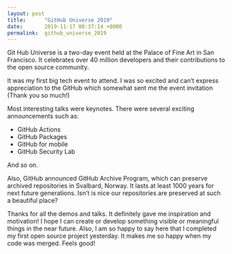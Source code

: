 ```yaml
---
layout: post
title:      "GitHub Universe 2019"
date:       2019-11-17 00:37:14 +0000
permalink:  github_universe_2019
---
```


Git Hub Universe is a two-day event held at the Palace of Fine Art in San Francisco. It celebrates over 40 million developers and their contributions to the open source community.

It was my first big tech event to attend. I was so excited and can’t express appreciation to the GitHub which somewhat sent me the event invitation (Thank you so much!)

Most interesting talks were keynotes. There were several exciting announcements such as:
* GitHub Actions
* GitHub Packages
* GitHub for mobile
* GitHub Security Lab 

And so on.

Also, GitHub announced GitHub Archive Program, which can preserve archived repositories in Svalbard, Norway. It lasts at least 1000 years for next future generations.
Isn’t is nice our repositories are preserved at such a beautiful place?

Thanks for all the demos and talks. It definitely gave me inspiration and motivation! I hope I can create or develop something visible or meaningful things in the near future. Also, I am so happy to say here that I completed my first open source project yesterday. It makes me so happy when my code was merged. Feels good!






